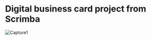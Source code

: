 # Digital business card project from Scrimba

![Capture1](https://user-images.githubusercontent.com/118050961/226091867-be521a46-3ff6-4e5e-8d69-95927dee4725.png)
